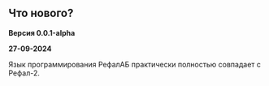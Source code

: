 Что нового?
--------------

**Версия 0.0.1-alpha**

**27-09-2024**

Язык программирования РефалАБ практически полностью совпадает с Рефал-2.
